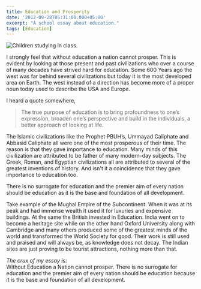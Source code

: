 ```yaml
---
title: Education and Prosperity
date: '2012-09-28T05:31:00.000+05:00'
excerpt: "A school essay about education."
tags: [Education]
---
```


![Children studying in class.](https://1.bp.blogspot.com/--FprL3QOTds/VRu6fkrCc5I/AAAAAAAAmSg/Uaouv2doxZ8/s1600/2012-09-education-1-640x480.jpg)

I strongly feel that without education a nation cannot prosper. This is 
evident by looking at those present and past civilizations who over a course 
of many decades have strived hard for education.  Some 600 Years ago the west 
was far behind several civilizations but today it is the most developed area 
on Earth. The west instead of a direction has become more of a proper noun 
today used to describe the USA and Europe.

I heard a quote somewhere, 

>The true purpose of education is to bring profoundness to one’s expression, 
broaden one’s perspective and build in the individuals, a better approach of 
looking at life.

The Islamic civilizations like the Prophet PBUH’s, Ummayad Caliphate and 
Abbasid Caliphate all were one of the most prosperous of their time. The 
reason is that they gave importance to education. Many minds of this 
civilization are attributed to be father of many modern-day subjects. The 
Greek, Roman, and Egyptian civilizations all are attributed to several of the 
greatest inventions of history. And isn't it a coincidence that they gave 
importance to education too. 

There is no surrogate for education and the premier aim of every nation should 
be education as it is the base and foundation of all development. 

Take example of the Mughal Empire of the Subcontinent. When it was at its peak 
and had immense wealth it used it for luxuries and expensive buildings. At the 
same the British invested in Education. India went on to become a heritage 
site while on the other hand Oxford University along with Cambridge and many 
others produced some of the greatest minds of the world and transformed the 
World Society for good. Their work is still used and praised and will always 
be, as knowledge does not decay. The Indian sites are just proving to be 
tourist attractions, nothing more than that. 

_The crux of my essay is:_  
Without Education a Nation cannot prosper. There is no surrogate for 
education and the premier aim of every nation should be education because it 
is the base and foundation of all development.
